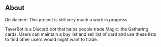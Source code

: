 ## About
Disclaimer: This project is still very much a work in progress.

TaverBot is a Discord bot that helps people trade Magic: the Gathering cards. Users can maintain a buy list and sell list of card and use these lists to find other users would might want to trade.
